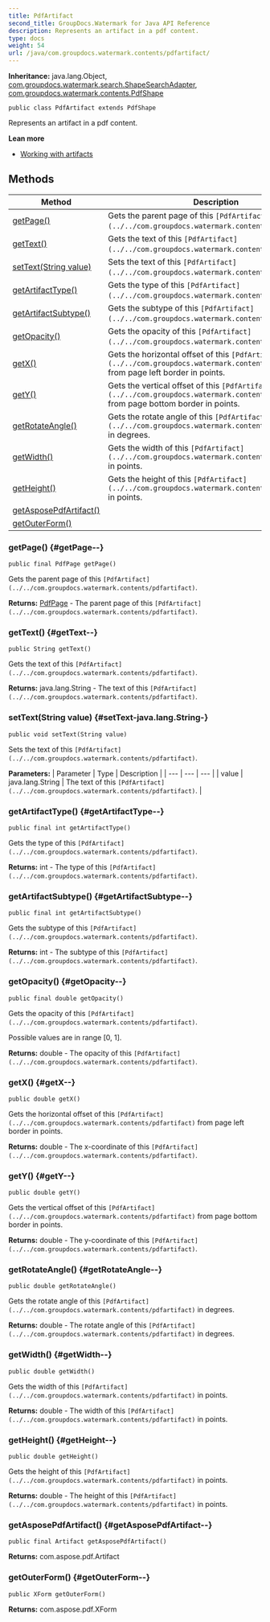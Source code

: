 ```yaml
---
title: PdfArtifact
second_title: GroupDocs.Watermark for Java API Reference
description: Represents an artifact in a pdf content.
type: docs
weight: 54
url: /java/com.groupdocs.watermark.contents/pdfartifact/
---
```

**Inheritance:**
java.lang.Object, [com.groupdocs.watermark.search.ShapeSearchAdapter](../../com.groupdocs.watermark.search/shapesearchadapter), [com.groupdocs.watermark.contents.PdfShape](../../com.groupdocs.watermark.contents/pdfshape)
```
public class PdfArtifact extends PdfShape
```

Represents an artifact in a pdf content.

**Lean more**

 *  [Working with artifacts][]


[Working with artifacts]: https://docs.groupdocs.com/display/watermarkjava/Existing+objects+in+PDF+document#ExistingobjectsinPDFdocument-Workingwithartifacts
## Methods

| Method | Description |
| --- | --- |
| [getPage()](#getPage--) | Gets the parent page of this `[PdfArtifact](../../com.groupdocs.watermark.contents/pdfartifact)`. |
| [getText()](#getText--) | Gets the text of this `[PdfArtifact](../../com.groupdocs.watermark.contents/pdfartifact)`. |
| [setText(String value)](#setText-java.lang.String-) | Sets the text of this `[PdfArtifact](../../com.groupdocs.watermark.contents/pdfartifact)`. |
| [getArtifactType()](#getArtifactType--) | Gets the type of this `[PdfArtifact](../../com.groupdocs.watermark.contents/pdfartifact)`. |
| [getArtifactSubtype()](#getArtifactSubtype--) | Gets the subtype of this `[PdfArtifact](../../com.groupdocs.watermark.contents/pdfartifact)`. |
| [getOpacity()](#getOpacity--) | Gets the opacity of this `[PdfArtifact](../../com.groupdocs.watermark.contents/pdfartifact)`. |
| [getX()](#getX--) | Gets the horizontal offset of this `[PdfArtifact](../../com.groupdocs.watermark.contents/pdfartifact)` from page left border in points. |
| [getY()](#getY--) | Gets the vertical offset of this `[PdfArtifact](../../com.groupdocs.watermark.contents/pdfartifact)` from page bottom border in points. |
| [getRotateAngle()](#getRotateAngle--) | Gets the rotate angle of this `[PdfArtifact](../../com.groupdocs.watermark.contents/pdfartifact)` in degrees. |
| [getWidth()](#getWidth--) | Gets the width of this `[PdfArtifact](../../com.groupdocs.watermark.contents/pdfartifact)` in points. |
| [getHeight()](#getHeight--) | Gets the height of this `[PdfArtifact](../../com.groupdocs.watermark.contents/pdfartifact)` in points. |
| [getAsposePdfArtifact()](#getAsposePdfArtifact--) |  |
| [getOuterForm()](#getOuterForm--) |  |
### getPage() {#getPage--}
```
public final PdfPage getPage()
```


Gets the parent page of this `[PdfArtifact](../../com.groupdocs.watermark.contents/pdfartifact)`.

**Returns:**
[PdfPage](../../com.groupdocs.watermark.contents/pdfpage) - The parent page of this `[PdfArtifact](../../com.groupdocs.watermark.contents/pdfartifact)`.
### getText() {#getText--}
```
public String getText()
```


Gets the text of this `[PdfArtifact](../../com.groupdocs.watermark.contents/pdfartifact)`.

**Returns:**
java.lang.String - The text of this `[PdfArtifact](../../com.groupdocs.watermark.contents/pdfartifact)`.
### setText(String value) {#setText-java.lang.String-}
```
public void setText(String value)
```


Sets the text of this `[PdfArtifact](../../com.groupdocs.watermark.contents/pdfartifact)`.

**Parameters:**
| Parameter | Type | Description |
| --- | --- | --- |
| value | java.lang.String | The text of this `[PdfArtifact](../../com.groupdocs.watermark.contents/pdfartifact)`. |

### getArtifactType() {#getArtifactType--}
```
public final int getArtifactType()
```


Gets the type of this `[PdfArtifact](../../com.groupdocs.watermark.contents/pdfartifact)`.

**Returns:**
int - The type of this `[PdfArtifact](../../com.groupdocs.watermark.contents/pdfartifact)`.
### getArtifactSubtype() {#getArtifactSubtype--}
```
public final int getArtifactSubtype()
```


Gets the subtype of this `[PdfArtifact](../../com.groupdocs.watermark.contents/pdfartifact)`.

**Returns:**
int - The subtype of this `[PdfArtifact](../../com.groupdocs.watermark.contents/pdfartifact)`.
### getOpacity() {#getOpacity--}
```
public final double getOpacity()
```


Gets the opacity of this `[PdfArtifact](../../com.groupdocs.watermark.contents/pdfartifact)`.

Possible values are in range [0, 1].

**Returns:**
double - The opacity of this `[PdfArtifact](../../com.groupdocs.watermark.contents/pdfartifact)`.
### getX() {#getX--}
```
public double getX()
```


Gets the horizontal offset of this `[PdfArtifact](../../com.groupdocs.watermark.contents/pdfartifact)` from page left border in points.

**Returns:**
double - The x-coordinate of this `[PdfArtifact](../../com.groupdocs.watermark.contents/pdfartifact)`.
### getY() {#getY--}
```
public double getY()
```


Gets the vertical offset of this `[PdfArtifact](../../com.groupdocs.watermark.contents/pdfartifact)` from page bottom border in points.

**Returns:**
double - The y-coordinate of this `[PdfArtifact](../../com.groupdocs.watermark.contents/pdfartifact)`.
### getRotateAngle() {#getRotateAngle--}
```
public double getRotateAngle()
```


Gets the rotate angle of this `[PdfArtifact](../../com.groupdocs.watermark.contents/pdfartifact)` in degrees.

**Returns:**
double - The rotate angle of this `[PdfArtifact](../../com.groupdocs.watermark.contents/pdfartifact)` in degrees.
### getWidth() {#getWidth--}
```
public double getWidth()
```


Gets the width of this `[PdfArtifact](../../com.groupdocs.watermark.contents/pdfartifact)` in points.

**Returns:**
double - The width of this `[PdfArtifact](../../com.groupdocs.watermark.contents/pdfartifact)` in points.
### getHeight() {#getHeight--}
```
public double getHeight()
```


Gets the height of this `[PdfArtifact](../../com.groupdocs.watermark.contents/pdfartifact)` in points.

**Returns:**
double - The height of this `[PdfArtifact](../../com.groupdocs.watermark.contents/pdfartifact)` in points.
### getAsposePdfArtifact() {#getAsposePdfArtifact--}
```
public final Artifact getAsposePdfArtifact()
```




**Returns:**
com.aspose.pdf.Artifact
### getOuterForm() {#getOuterForm--}
```
public XForm getOuterForm()
```




**Returns:**
com.aspose.pdf.XForm
